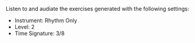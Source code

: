Listen to and audiate the exercises generated with the following settings:

- Instrument: Rhythm Only
- Level: 2
- Time Signature: 3/8
